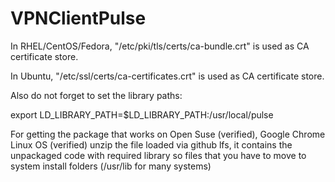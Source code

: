 # VPNClientPulse

In RHEL/CentOS/Fedora, "/etc/pki/tls/certs/ca-bundle.crt" is used as CA certificate store.


In Ubuntu, "/etc/ssl/certs/ca-certificates.crt" is used as CA certificate store.


Also do not forget to set the library paths:

export LD_LIBRARY_PATH=$LD_LIBRARY_PATH:/usr/local/pulse




For getting the package that works on Open Suse (verified), Google Chrome Linux OS (verified) unzip the file loaded via github lfs, it contains the unpackaged code with required library so files that you have to move to system install folders (/usr/lib for many systems)
